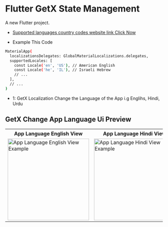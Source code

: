 # Flutter GetX State Management

A new Flutter project.

- [Supported languages country codes website link Click Now](https://api.flutter.dev/flutter/flutter_localizations/GlobalMaterialLocalizations-class.html)

- Example This Code
```sh
MaterialApp(
  localizationsDelegates: GlobalMaterialLocalizations.delegates,
  supportedLocales: [
    const Locale('en', 'US'), // American English
    const Locale('he', 'IL'), // Israeli Hebrew
    // ...
  ],
  // ...
)

```



- 1: GetX Localization Change the Language of the App i.g Englihs, Hindi, Urdu



## GetX Change App Language Ui Preview


<table>
  
  
<tr>                    
   <th>App Language English View</th>
   <th>App Language Hindi View</th>
</tr>  
  
  
  
<tr>

<td>
  <img src="https://github.com/mdsomad/Flutter_Get-X_State_Management/assets/103892160/d2a1f5a6-d3f8-44a1-be5a-79182433767a" alt="App Language English View Example" width="260"/>
</td>
<td>
  <img src="https://github.com/mdsomad/Flutter_Get-X_State_Management/assets/103892160/61b422c1-5730-414a-b55e-fd6bc46e87d6" alt="App Language Hindi View Example" width="260"/>
</td>


  
</tr>

</table>



